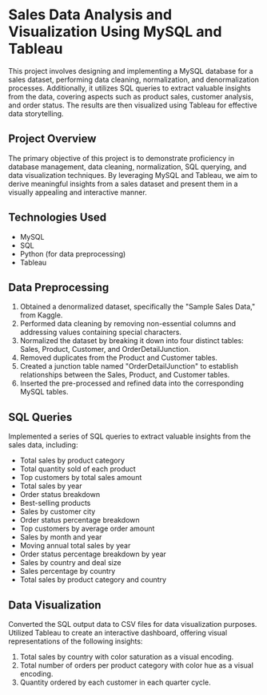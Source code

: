 # Sales Data Analysis and Visualization Using MySQL and Tableau

This project involves designing and implementing a MySQL database for a sales dataset, performing data cleaning, normalization, and denormalization processes. Additionally, it utilizes SQL queries to extract valuable insights from the data, covering aspects such as product sales, customer analysis, and order status. The results are then visualized using Tableau for effective data storytelling.

## Project Overview

The primary objective of this project is to demonstrate proficiency in database management, data cleaning, normalization, SQL querying, and data visualization techniques. By leveraging MySQL and Tableau, we aim to derive meaningful insights from a sales dataset and present them in a visually appealing and interactive manner.

## Technologies Used

- MySQL
- SQL
- Python (for data preprocessing)
- Tableau

## Data Preprocessing

1. Obtained a denormalized dataset, specifically the "Sample Sales Data," from Kaggle.
2. Performed data cleaning by removing non-essential columns and addressing values containing special characters.
3. Normalized the dataset by breaking it down into four distinct tables: Sales, Product, Customer, and OrderDetailJunction.
4. Removed duplicates from the Product and Customer tables.
5. Created a junction table named "OrderDetailJunction" to establish relationships between the Sales, Product, and Customer tables.
6. Inserted the pre-processed and refined data into the corresponding MySQL tables.

## SQL Queries

Implemented a series of SQL queries to extract valuable insights from the sales data, including:

- Total sales by product category
- Total quantity sold of each product
- Top customers by total sales amount
- Total sales by year
- Order status breakdown
- Best-selling products
- Sales by customer city
- Order status percentage breakdown
- Top customers by average order amount
- Sales by month and year
- Moving annual total sales by year
- Order status percentage breakdown by year
- Sales by country and deal size
- Sales percentage by country
- Total sales by product category and country

## Data Visualization

Converted the SQL output data to CSV files for data visualization purposes. Utilized Tableau to create an interactive dashboard, offering visual representations of the following insights:

1. Total sales by country with color saturation as a visual encoding.
2. Total number of orders per product category with color hue as a visual encoding.
3. Quantity ordered by each customer in each quarter cycle.


